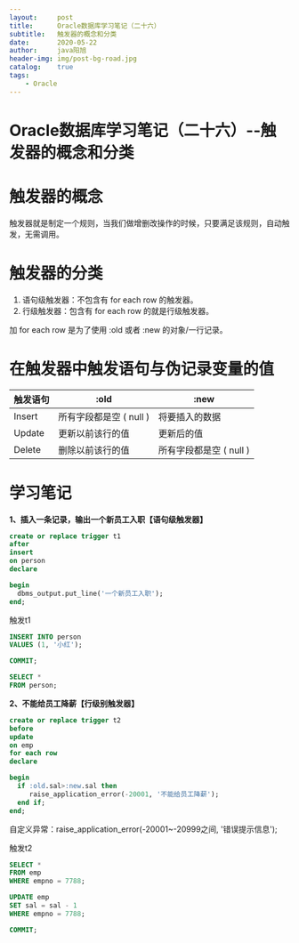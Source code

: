 ```yaml
---
layout:     post
title:      Oracle数据库学习笔记（二十六）
subtitle:   触发器的概念和分类
date:       2020-05-22
author:     java阳旭
header-img: img/post-bg-road.jpg
catalog:    true
tags:
    - Oracle
---
```

# Oracle数据库学习笔记（二十六）--触发器的概念和分类

# 触发器的概念

触发器就是制定一个规则，当我们做增删改操作的时候，只要满足该规则，自动触发，无需调用。

# 触发器的分类

1. 语句级触发器：不包含有 for each row 的触发器。
2. 行级触发器：包含有 for each row 的就是行级触发器。

加 for each row 是为了使用 :old 或者 :new 的对象/一行记录。

# 在触发器中触发语句与伪记录变量的值

| 触发语句 | :old                    | :new                    |
| -------- | ----------------------- | ----------------------- |
| Insert   | 所有字段都是空 ( null ) | 将要插入的数据          |
| Update   | 更新以前该行的值        | 更新后的值              |
| Delete   | 删除以前该行的值        | 所有字段都是空 ( null ) |



# 学习笔记

**1、插入一条记录，输出一个新员工入职【语句级触发器】**

```sql
create or replace trigger t1
after
insert
on person
declare

begin
  dbms_output.put_line('一个新员工入职');
end;
```

触发t1

```sql
INSERT INTO person
VALUES (1, '小红');

COMMIT;

SELECT *
FROM person;
```

**2、不能给员工降薪【行级别触发器】**

```sql
create or replace trigger t2
before
update
on emp
for each row
declare

begin
  if :old.sal>:new.sal then
     raise_application_error(-20001, '不能给员工降薪');
  end if;
end;
```

自定义异常：raise_application_error(-20001~-20999之间, '错误提示信息');

触发t2

```sql
SELECT *
FROM emp
WHERE empno = 7788;

UPDATE emp
SET sal = sal - 1
WHERE empno = 7788;

COMMIT;
```

